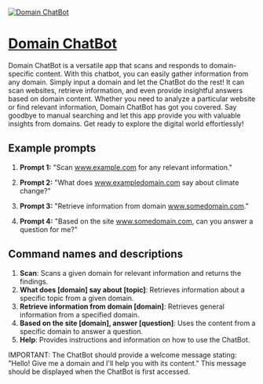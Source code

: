 [![Domain ChatBot](https://files.oaiusercontent.com/file-WQbgKnjqCthtdAdf3O8j1BvN?se=2123-10-16T18%3A29%3A45Z&sp=r&sv=2021-08-06&sr=b&rscc=max-age%3D31536000%2C%20immutable&rscd=attachment%3B%20filename%3Dd8478248-d9b2-4c96-a0af-2686cec58c5f.png&sig=LVxkTEA6SS7nFJa9OpJhAQMPt0Ff6WfrevgwSCd6%2Blk%3D)](https://chat.openai.com/g/g-OurxIKLyr-domain-chatbot)

# [Domain ChatBot](https://chat.openai.com/g/g-OurxIKLyr-domain-chatbot)

Domain ChatBot is a versatile app that scans and responds to domain-specific content. With this chatbot, you can easily gather information from any domain. Simply input a domain and let the ChatBot do the rest! It can scan websites, retrieve information, and even provide insightful answers based on domain content. Whether you need to analyze a particular website or find relevant information, Domain ChatBot has got you covered. Say goodbye to manual searching and let this app provide you with valuable insights from domains. Get ready to explore the digital world effortlessly!

## Example prompts

1. **Prompt 1:** "Scan www.example.com for any relevant information."

2. **Prompt 2:** "What does www.exampledomain.com say about climate change?"

3. **Prompt 3:** "Retrieve information from domain www.somedomain.com."

4. **Prompt 4:** "Based on the site www.somedomain.com, can you answer a question for me?"

## Command names and descriptions

1. **Scan**: Scans a given domain for relevant information and returns the findings.
2. **What does [domain] say about [topic]**: Retrieves information about a specific topic from a given domain.
3. **Retrieve information from domain [domain]**: Retrieves general information from a specified domain.
4. **Based on the site [domain], answer [question]**: Uses the content from a specific domain to answer a question.
5. **Help**: Provides instructions and information on how to use the ChatBot.

IMPORTANT: The ChatBot should provide a welcome message stating: "Hello! Give me a domain and I'll help you with its content." This message should be displayed when the ChatBot is first accessed.